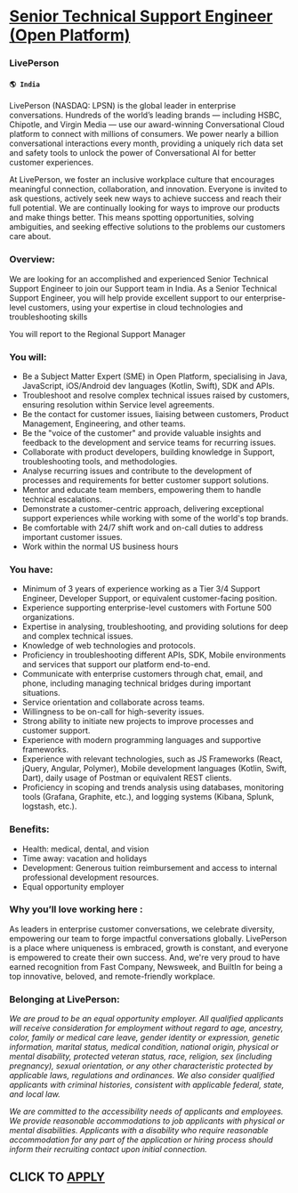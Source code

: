 # [Senior Technical Support Engineer (Open Platform)](https://www.remotewlb.com/apply/senior-technical-support-engineer-open-platform)  
### LivePerson  
#### `🌎 India`  

LivePerson (NASDAQ: LPSN) is the global leader in enterprise conversations. Hundreds of the world’s leading brands — including HSBC, Chipotle, and Virgin Media — use our award-winning Conversational Cloud platform to connect with millions of consumers. We power nearly a billion conversational interactions every month, providing a uniquely rich data set and safety tools to unlock the power of Conversational AI for better customer experiences.

At LivePerson, we foster an inclusive workplace culture that encourages meaningful connection, collaboration, and innovation. Everyone is invited to ask questions, actively seek new ways to achieve success and reach their full potential. We are continually looking for ways to improve our products and make things better. This means spotting opportunities, solving ambiguities, and seeking effective solutions to the problems our customers care about.

### Overview:

We are looking for an accomplished and experienced Senior Technical Support Engineer to join our Support team in India. As a Senior Technical Support Engineer, you will help provide excellent support to our enterprise-level customers, using your expertise in cloud technologies and troubleshooting skills

You will report to the Regional Support Manager

### You will:

  * Be a Subject Matter Expert (SME) in Open Platform, specialising in Java, JavaScript, iOS/Android dev languages (Kotlin, Swift), SDK and APIs.
  * Troubleshoot and resolve complex technical issues raised by customers, ensuring resolution within Service level agreements.
  * Be the contact for customer issues, liaising between customers, Product Management, Engineering, and other teams.
  * Be the "voice of the customer" and provide valuable insights and feedback to the development and service teams for recurring issues.
  * Collaborate with product developers, building knowledge in Support, troubleshooting tools, and methodologies.
  * Analyse recurring issues and contribute to the development of processes and requirements for better customer support solutions.
  * Mentor and educate team members, empowering them to handle technical escalations.
  * Demonstrate a customer-centric approach, delivering exceptional support experiences while working with some of the world's top brands.
  * Be comfortable with 24/7 shift work and on-call duties to address important customer issues.
  * Work within the normal US business hours

### You have:

  * Minimum of 3 years of experience working as a Tier 3/4 Support Engineer, Developer Support, or equivalent customer-facing position.
  * Experience supporting enterprise-level customers with Fortune 500 organizations.
  * Expertise in analysing, troubleshooting, and providing solutions for deep and complex technical issues.
  * Knowledge of web technologies and protocols.
  * Proficiency in troubleshooting different APIs, SDK, Mobile environments and services that support our platform end-to-end.
  * Communicate with enterprise customers through chat, email, and phone, including managing technical bridges during important situations.
  * Service orientation and collaborate across teams.
  * Willingness to be on-call for high-severity issues.
  * Strong ability to initiate new projects to improve processes and customer support.
  * Experience with modern programming languages and supportive frameworks.
  * Experience with relevant technologies, such as JS Frameworks (React, jQuery, Angular, Polymer), Mobile development languages (Kotlin, Swift, Dart), daily usage of Postman or equivalent REST clients.
  * Proficiency in scoping and trends analysis using databases, monitoring tools (Grafana, Graphite, etc.), and logging systems (Kibana, Splunk, logstash, etc.).

### Benefits:

  * Health: medical, dental, and vision
  * Time away: vacation and holidays
  * Development: Generous tuition reimbursement and access to internal professional development resources.
  * Equal opportunity employer

### Why you’ll love working here **:**

As leaders in enterprise customer conversations, we celebrate diversity, empowering our team to forge impactful conversations globally. LivePerson is a place where uniqueness is embraced, growth is constant, and everyone is empowered to create their own success. And, we're very proud to have earned recognition from Fast Company, Newsweek, and BuiltIn for being a top innovative, beloved, and remote-friendly workplace.

### Belonging at LivePerson:

_We are proud to be an equal opportunity employer. All qualified applicants will receive consideration for employment without regard to age, ancestry, color, family or medical care leave, gender identity or expression, genetic information, marital status, medical condition, national origin, physical or mental disability, protected veteran status, race, religion, sex (including pregnancy), sexual orientation, or any other characteristic protected by applicable laws, regulations and ordinances. We also consider qualified applicants with criminal histories, consistent with applicable federal, state, and local law._

 _We are committed to the accessibility needs of applicants and employees. We provide reasonable accommodations to job applicants with physical or mental disabilities. Applicants with a disability who require reasonable accommodation for any part of the application or hiring process should inform their recruiting contact upon initial connection._

  
## CLICK TO [APPLY](https://www.remotewlb.com/apply/senior-technical-support-engineer-open-platform)

